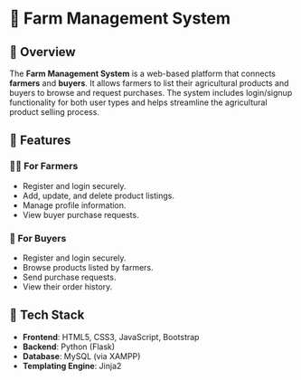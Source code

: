 # 🌾 Farm Management System

## 📌 Overview

The **Farm Management System** is a web-based platform that connects **farmers** and **buyers**. It allows farmers to list their agricultural products and buyers to browse and request purchases. The system includes login/signup functionality for both user types and helps streamline the agricultural product selling process.

## 🚀 Features

### 👨‍🌾 For Farmers
- Register and login securely.
- Add, update, and delete product listings.
- Manage profile information.
- View buyer purchase requests.

### 🛒 For Buyers
- Register and login securely.
- Browse products listed by farmers.
- Send purchase requests.
- View their order history.

## 🧰 Tech Stack

- **Frontend**: HTML5, CSS3, JavaScript, Bootstrap
- **Backend**: Python (Flask)
- **Database**: MySQL (via XAMPP)
- **Templating Engine**: Jinja2



